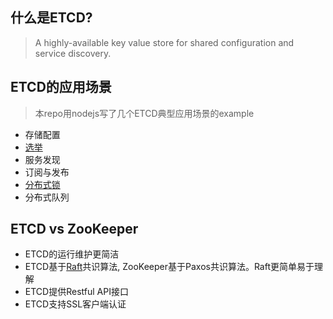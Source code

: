 ## 什么是ETCD?
> A highly-available key value store for shared configuration and service discovery.

## ETCD的应用场景
> 本repo用nodejs写了几个ETCD典型应用场景的example
- 存储配置
- [选举](https://github.com/YummyCookhouse/ETCD/tree/master/election)
- 服务发现
- 订阅与发布
- [分布式锁](https://github.com/YummyCookhouse/ETCD/tree/master/lock)
- 分布式队列

## ETCD vs ZooKeeper
- ETCD的运行维护更简洁
- ETCD基于[Raft](http://thesecretlivesofdata.com/raft/)共识算法, ZooKeeper基于Paxos共识算法。Raft更简单易于理解
- ETCD提供Restful API接口
- ETCD支持SSL客户端认证